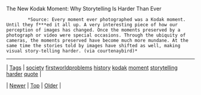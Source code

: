 <!--
title: The New Kodak Moment
date: 2020-06-28T15:27:00.187Z
tags: society, firstworldproblems, history, kodak, moment, storytelling, harder, quote
-->




The New Kodak Moment: Why Storytelling Is Harder Than Ever

            *Source: Every moment ever photographed was a Kodak moment. Until they f***ed it all up. A very interesting piece of how our perception of images has changed. Once the moments preserved by a photograph or video were special occasions. Through the ubiquity of cameras, the moments preserved have become much more mundane. At the same time the stories told by images have shifted as well, making visual story-telling harder. (via courtenaybird)*

<!--BOTTOM-POST-NAVIGATION-->
---

| [Tags](tags.md) | [society](tag-society.md) [firstworldproblems](tag-firstworldproblems.md) [history](tag-history.md) [kodak](tag-kodak.md) [moment](tag-moment.md) [storytelling](tag-storytelling.md) [harder](tag-harder.md) [quote](tag-quote.md) |

| [Newer](66194969862.md) | [Top](index.md) | [Older](66287446064.md) |